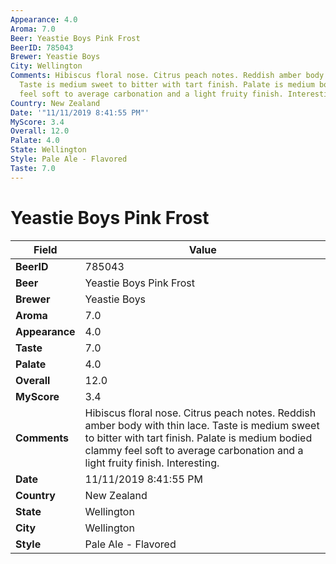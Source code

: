 ```yaml
---
Appearance: 4.0
Aroma: 7.0
Beer: Yeastie Boys Pink Frost
BeerID: 785043
Brewer: Yeastie Boys
City: Wellington
Comments: Hibiscus floral nose. Citrus peach notes. Reddish amber body with thin lace.
  Taste is medium sweet to bitter with tart finish. Palate is medium bodied clammy
  feel soft to average carbonation and a light fruity finish. Interesting.
Country: New Zealand
Date: '"11/11/2019 8:41:55 PM"'
MyScore: 3.4
Overall: 12.0
Palate: 4.0
State: Wellington
Style: Pale Ale - Flavored
Taste: 7.0
---
```


# Yeastie Boys Pink Frost

| Field         | Value |
|---------------|-------|
| **BeerID** | 785043 |
| **Beer** | Yeastie Boys Pink Frost |
| **Brewer** | Yeastie Boys |
| **Aroma** | 7.0 |
| **Appearance** | 4.0 |
| **Taste** | 7.0 |
| **Palate** | 4.0 |
| **Overall** | 12.0 |
| **MyScore** | 3.4 |
| **Comments** | Hibiscus floral nose. Citrus peach notes. Reddish amber body with thin lace. Taste is medium sweet to bitter with tart finish. Palate is medium bodied clammy feel soft to average carbonation and a light fruity finish. Interesting. |
| **Date** | 11/11/2019 8:41:55 PM |
| **Country** | New Zealand |
| **State** | Wellington |
| **City** | Wellington |
| **Style** | Pale Ale - Flavored |
